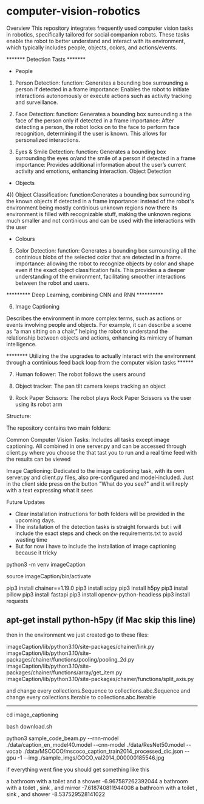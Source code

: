 # computer-vision-robotics

Overview
This repository integrates frequently used computer vision tasks in robotics, specifically tailored for social companion robots. These tasks enable the robot to better understand and interact with its environment, which typically includes people, objects, colors, and actions/events.

*******  Detection Tasts *******

* People 

1) Person Detection: 
function: Generates a bounding box surrounding a person if detected in a frame 
importance: Enables the robot to initiate interactions autonomously or execute actions such as activity tracking and surveillance.

2) Face Detection:
function: Generates a bounding box surrounding a the face of the person only if detected in a frame 
importance: After detecting a person, the robot locks on to the face to perform face recognition, determining if the user is known. This allows for personalized interactions.

3) Eyes & Smile Detection:
function: Generates a bounding box surrounding the eyes or/and the smile of a person if detected in a frame 
importance: Provides additional information about the user’s current activity and emotions, enhancing interaction.
Object Detection

* Objects
  
4)) Object Classification:
function:Generates a bounding box surrounding the known objects if detected in a frame 
importance: instead of the robot's environment being mostly continious unknown regions now there its environment is filled with recognizable stuff, making the unknown regions much smaller and not continious and can be used with the interactions with the user

* Colours
  
5) Color Detection:
function: Generates a bounding box surrounding all the continious blobs of the selected color that are detected in a frame. 
importance: allowing the robot to recognize objects by color and shape even if the exact object classification fails. This provides a a deeper understanding of the environment, facilitating smoother interactions between the robot and users.


********* Deep Learning, combining CNN and RNN **********
  
6) Image Captioning

Describes the environment in more complex terms, such as actions or events involving people and objects. For example, it can describe a scene as “a man sitting on a chair,” helping the robot to understand the relationship between objects and actions, enhancing its mimicry of human intelligence.


******** Utilizing the the upgrades to actually interact with the environment through a continious feed back loop from the computer vision tasks ******

7) Human follower:
   The robot follows the users around
   
9) Object tracker:
    The pan tilt camera keeps tracking an object

11) Rock Paper Scissors:
    The robot plays Rock Paper Scissors vs the user using its robot arm 
    

Structure:

The repository contains two main folders:

Common Computer Vision Tasks: Includes all tasks except image captioning. All combined in one server.py and can be accessed through client.py where you choose the that tast you to run and a real time feed with the results can be viewed 

Image Captioning: Dedicated to the image captioning task, with its own server.py and client.py files, also pre-configured and model-included. Just in the client side press on the button "What do you see?" and it will reply with a text expressing what it sees 



 
Future Updates
- Clear installation instructions for both folders will be provided in the upcoming days.
- The installation of the detection tasks is straight forwards but i will include the exact steps and check on the requirements.txt to avoid wasting time 
-  But for now i have to include the installation of image captioning because it tricky

  python3 -m venv imageCaption

 source imageCaption/bin/activate

 pip3 install chainer==1.19.0
 pip3 install scipy
 pip3 install h5py
 pip3 install pillow
 pip3 install fastapi
 pip3 install opencv-python-headless
 pip3 install requests

 apt-get install python-h5py (if Mac skip this line)
-------
 
 then in the environment we just created go to these files:
 
 imageCaption/lib/python3.10/site-packages/chainer/link.py
imageCaption/lib/python3.10/site-packages/chainer/functions/pooling/pooling_2d.py
imageCaption/lib/python3.10/site-packages/chainer/functions/array/get_item.py
imageCaption/lib/python3.10/site-packages/chainer/functions/split_axis.py

and change every  collections.Sequence to collections.abc.Sequence
and change every  collections.Iterable to collections.abc.Iterable

------

 cd image_captioning
 
 bash download.sh
 
 python3 sample_code_beam.py --rnn-model ./data/caption_en_model40.model --cnn-model ./data/ResNet50.model --vocab ./data/MSCOCO/mscoco_caption_train2014_processed_dic.json --gpu -1 --img ./sample_imgs/COCO_val2014_000000185546.jpg

 if everything went fine you should get something like this 

<sos> a bathroom with a toilet and a shower <eos>
-6.967587262392044
<sos> a bathroom with a toilet , sink , and mirror <eos>
-7.618740811944008
<sos> a bathroom with a toilet , sink , and shower <eos>
-8.537529528141022






